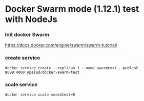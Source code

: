 
Docker Swarm mode (1.12.1) test with NodeJs
====
### Init docker Swarm
https://docs.docker.com/engine/swarm/swarm-tutorial/

### create service
```
docker service create --replicas 1 --name swarmtest --publish 8089:4000 ypelud/docker-swarm-test
```
### scale service
```
docker service scale swarmtest=5
```
